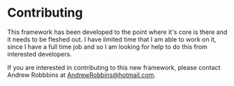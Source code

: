 # Contributing

This framework has been developed to the point where it's core is there and it needs to be fleshed out.
I have limited time that I am able to work on it, since I have a full time job and so I am looking for
help to do this from interested developers.

If you are interested in contributing to this new framework, please contact Andrew Robbbins
at AndrewRobbins@hotmail.com.

